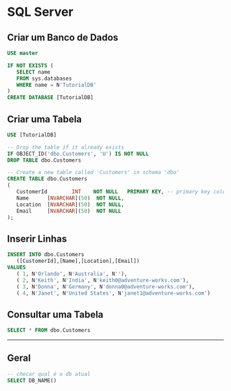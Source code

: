 # SQL Server

## Criar um Banco de Dados

~~~sql
USE master

IF NOT EXISTS (
   SELECT name
   FROM sys.databases
   WHERE name = N'TutorialDB'
)
CREATE DATABASE [TutorialDB]
~~~

## Criar uma Tabela

~~~sql
USE [TutorialDB]

-- Drop the table if it already exists
IF OBJECT_ID('dbo.Customers', 'U') IS NOT NULL
DROP TABLE dbo.Customers

-- Create a new table called 'Customers' in schema 'dbo'
CREATE TABLE dbo.Customers
(
   CustomerId        INT    NOT NULL   PRIMARY KEY, -- primary key column
   Name      [NVARCHAR](50)  NOT NULL,
   Location  [NVARCHAR](50)  NOT NULL,
   Email     [NVARCHAR](50)  NOT NULL
);
~~~

## Inserir Linhas

~~~sql
INSERT INTO dbo.Customers
   ([CustomerId],[Name],[Location],[Email])
VALUES
   ( 1, N'Orlando', N'Australia', N''),
   ( 2, N'Keith', N'India', N'keith0@adventure-works.com'),
   ( 3, N'Donna', N'Germany', N'donna0@adventure-works.com'),
   ( 4, N'Janet', N'United States', N'janet1@adventure-works.com')
~~~

## Consultar uma Tabela

~~~sql
SELECT * FROM dbo.Customers
~~~

- - - - - - - - - - - - - 

## Geral

~~~sql
-- checar qual é o db atual 
SELECT DB_NAME()
~~~

